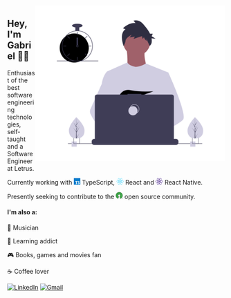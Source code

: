 <img src="https://github.com/gabrielsanttana/gabrielsanttana/blob/master/.github/gabriel.png?raw=true" width="440px" height="360px"  align='right' />

## Hey, I'm Gabriel 👋🏽

<p>Enthusiast of the best software engineering technologies, self-taught and a Software Engineer at Letrus.</p>

<p>Currently working with <img src="./.github/typescript.png" alt="react" height="15"> TypeScript, <img src="./.github/react.png" alt="react" height="15"> React and <img src="./.github/react-native-purple.png" alt="react-native" height="15"> React Native.

<p>Presently seeking to contribute to the <img src="./.github/open-source.png" alt="react" height="16"> open source community.</p>

<h4>I'm also a:</h4>

🎸 Musician

🧠 Learning addict

🎮 Books, games and movies fan

☕ Coffee lover

[![LinkedIn](https://img.shields.io/badge/-LINKEDIN-0077B5?style=for-the-badge&logo=linkedin&logoColor=white)](https://www.linkedin.com/in/gabrielsanttana)
[![Gmail](https://img.shields.io/badge/-GMAIL-D14836?style=for-the-badge&logo=gmail&logoColor=white)](mailto:gabriel.gsantana7@gmail.com)
